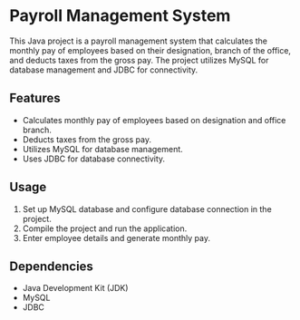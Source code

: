 # Payroll Management System

This Java project is a payroll management system that calculates the monthly pay of employees based on their designation, branch of the office, and deducts taxes from the gross pay. The project utilizes MySQL for database management and JDBC for connectivity.


## Features

- Calculates monthly pay of employees based on designation and office branch.
- Deducts taxes from the gross pay.
- Utilizes MySQL for database management.
- Uses JDBC for database connectivity.

## Usage

1. Set up MySQL database and configure database connection in the project.
2. Compile the project and run the application.
3. Enter employee details and generate monthly pay.

## Dependencies

- Java Development Kit (JDK)
- MySQL
- JDBC
